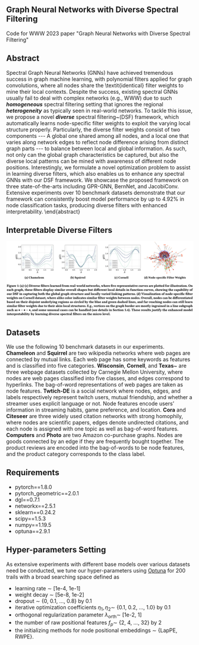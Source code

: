 ## Graph Neural Networks with Diverse Spectral Filtering
Code for WWW 2023 paper "Graph Neural Networks with Diverse Spectral Filtering"

## Abstract
Spectral Graph Neural Networks (GNNs) have achieved tremendous success in graph machine learning, with polynomial filters applied for graph convolutions, where all nodes share the \textit{identical} filter weights to mine their local contexts. Despite the success, existing spectral GNNs usually fail to deal with complex networks (e.g., WWW) due to such ***homogeneous*** spectral filtering setting that ignores the regional ***heterogeneity*** as typically seen in real-world networks. To tackle this issue, we propose a novel ***diverse*** spectral filtering~(DSF) framework, which automatically learns node-specific filter weights to exploit the varying local structure properly. Particularly, the diverse filter weights consist of two components --- A global one shared among all nodes, and a local one that varies along network edges to reflect node difference arising from distinct graph parts --- to balance between local and global information. As such, not only can the global graph characteristics be captured, but also the diverse local patterns can be mined with awareness of different node positions. Interestingly, we formulate a novel optimization problem to assist in learning diverse filters, which also enables us to enhance any spectral GNNs with our DSF framework. We showcase the proposed framework on three state-of-the-arts including GPR-GNN, BernNet, and JacobiConv. Extensive experiments over 10 benchmark datasets demonstrate that our framework can consistently boost model performance by up to 4.92% in node classification tasks, producing diverse filters with enhanced interpretability.
\end{abstract}

## Interpretable Diverse Filters
<img src="https://github.com/jingweio/DSF/blob/main/intep.png"/>


## Datasets
We use the following 10 benchmark datasets in our experiments. **Chameleon** and **Squirrel** are two wikipedia networks where web pages are connected by mutual links. Each web page has some keywords as features and is classified into five categories. 
**Wisconsin**, **Cornell**, and **Texas**~ are three webpage datasets collected by Carnegie Mellon University, where nodes are web pages classified into five classes, and edges correspond to hyperlinks. The bag-of-word representations of web pages are taken as node features. **Twtich-DE** is a social network where nodes, edges, and labels respectively represent twitch users, mutual friendship, and whether a streamer uses explicit language or not. Node features encode users’ information in streaming habits, game preference, and location. **Cora** and **Citeseer** are three widely used citation networks with strong homophily, where nodes are scientific papers, edges denote undirected citations, and each node is assigned with one topic as well as bag-of-word features. **Computers** and **Photo** are two Amazon co-purchase graphs. Nodes are goods connected by an edge if they are frequently bought together. The product reviews are encoded into the bag-of-words to be node features, and the product category corresponds to the class label.


## Requirements
- pytorch==1.8.0
- pytorch_geometric==2.0.1
- dgl==0.7.1
- networkx==2.5.1
- sklearn==0.24.2
- scipy==1.5.3
- numpy==1.19.5
- optuna==2.9.1


## Hyper-parameters Setting
As extensive experiments with different base models over various datasets need be conducted, we tune our hyper-parameters using [Optuna](https://github.com/optuna/optuna) for 200 trails with a broad searching space defined as
- learning rate $\sim$ [1e-4, 1e-1]
- weight decay $\sim$ [5e-8, 1e-2]
- dropout $\sim$ {0, 0.1, ..., 0.8} by 0.1
- iterative optimization coefficients $\eta_1, \eta_2 \sim$ {0.1, 0.2, ..., 1.0} by 0.1
- orthogonal regularization parameter $\lambda_\text{orth} \sim$ [1e-2, 1]
- the number of raw positional features $f_p \sim$ {2, 4, ..., 32} by 2
- the initializing methods for node positional embeddings $\sim$ {LapPE, RWPE}.
